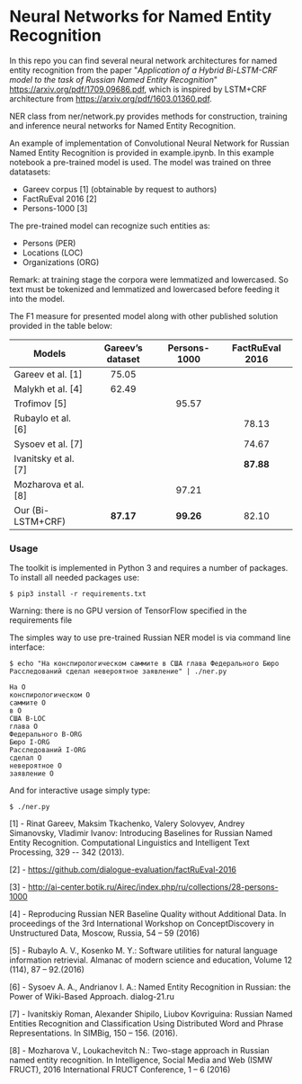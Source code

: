 # Neural Networks for Named Entity Recognition

In this repo you can find several neural network architectures for named entity recognition from the paper "_Application of a Hybrid Bi-LSTM-CRF model to the task of Russian Named Entity Recognition_" https://arxiv.org/pdf/1709.09686.pdf, which is inspired by LSTM+CRF architecture from https://arxiv.org/pdf/1603.01360.pdf.

NER class from ner/network.py provides methods for construction, training and inference neural networks for Named Entity Recognition.

An example of implementation of Convolutional Neural Network for Russian Named Entity Recognition is provided in example.ipynb. In this example notebook a pre-trained model is used. The model was trained on three datatasets:

- Gareev corpus [1] (obtainable by request to authors)
- FactRuEval 2016 [2]
- Persons-1000 [3]

The pre-trained model can recognize such entities as:

- Persons (PER)
- Locations (LOC)
- Organizations (ORG)

Remark: at training stage the corpora were lemmatized and lowercased.
So text must be tokenized and lemmatized and lowercased before feeding it into the model.

The F1 measure for presented model along with other published solution provided in the table below:

| Models                | Gareev’s dataset | Persons-1000 | FactRuEval 2016 |
|---------------------- |:----------------:|:------------:|:---------------:|
| Gareev et al. [1]     | 75.05            |              |                 |
| Malykh et al. [4]     | 62.49            |              |                 |
| Trofimov  [5]         |                  | 95.57        |                 |
| Rubaylo et al. [6]    |                  |              | 78.13           |
| Sysoev et al. [7]     |                  |              | 74.67           |
| Ivanitsky et al.  [7] |                  |              | **87.88**       |
| Mozharova et al.  [8] |                  | 97.21        |                 |
| Our (Bi-LSTM+CRF)     | **87.17**        | **99.26**    | 82.10           ||

### Usage

The toolkit is implemented in Python 3 and requires a number of packages. To install all needed packages use:

    $ pip3 install -r requirements.txt

Warning: there is no GPU version of TensorFlow specified in the requirements file

The simples way to use pre-trained Russian NER model is via command line interface:

    $ echo "На конспирологическом саммите в США глава Федерального Бюро Расследований сделал невероятное заявление" | ./ner.py

    На O
    конспирологическом O
    саммите O
    в O
    США B-LOC
    глава O
    Федерального B-ORG
    Бюро I-ORG
    Расследований I-ORG
    сделал O
    невероятное O
    заявление O

And for interactive usage simply type:

    $ ./ner.py

[1] - Rinat Gareev, Maksim Tkachenko, Valery Solovyev, Andrey Simanovsky, Vladimir Ivanov: Introducing Baselines for Russian Named Entity Recognition. Computational Linguistics and Intelligent Text Processing, 329 -- 342 (2013).

[2] - https://github.com/dialogue-evaluation/factRuEval-2016

[3] - http://ai-center.botik.ru/Airec/index.php/ru/collections/28-persons-1000

[4] -  Reproducing Russian NER Baseline Quality without Additional Data. In proceedings of the 3rd International Workshop on ConceptDiscovery in Unstructured Data, Moscow, Russia, 54 – 59 (2016)

[5] - Rubaylo A. V., Kosenko M. Y.: Software utilities for natural language information
retrievial. Almanac of modern science and education, Volume 12 (114), 87 – 92.(2016)

[6] - Sysoev A. A., Andrianov I. A.: Named Entity Recognition in Russian: the Power of Wiki-Based Approach. dialog-21.ru

[7] - Ivanitskiy Roman, Alexander Shipilo, Liubov Kovriguina: Russian Named Entities Recognition and Classification Using Distributed Word and Phrase Representations. In SIMBig, 150 – 156. (2016).

[8] - Mozharova V., Loukachevitch N.: Two-stage approach in Russian named entity recognition. In Intelligence, Social Media and Web (ISMW FRUCT), 2016 International FRUCT Conference, 1 – 6 (2016)
